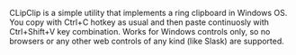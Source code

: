CLipClip is a simple utility that implements a ring clipboard in Windows OS. You copy with Ctrl+C hotkey as usual and then paste continuosly with Ctrl+Shift+V key combination. Works for Windows controls only, so no browsers or any other web controls of any kind (like Slask) are supported.
